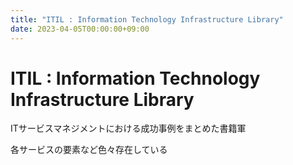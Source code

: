 ```yaml
---
title: "ITIL : Information Technology Infrastructure Library"
date: 2023-04-05T00:00:00+09:00
---
```

# ITIL : Information Technology Infrastructure Library

ITサービスマネジメントにおける成功事例をまとめた書籍軍

各サービスの要素など色々存在している
